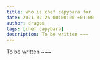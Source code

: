 ```yaml
---
title: who is chef capybara for
date: 2021-02-26 00:00:00 +01:00
author: dragos
tags: [chef capybara]
description: To be written ~~~
---
```


To be written ~~~